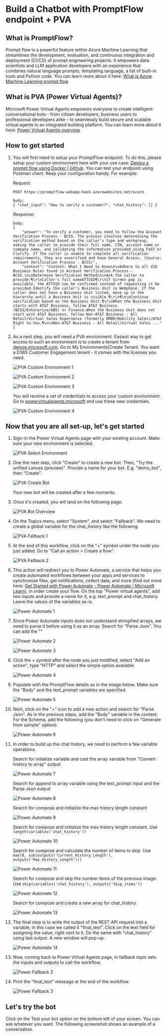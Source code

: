 # Build a Chatbot with PromptFlow endpoint + PVA

## What is PromptFlow?

Prompt flow is a powerful feature within Azure Machine Learning that streamlines the development, evaluation, and continuous integration and deployment (CI/CD) of prompt engineering projects. It empowers data scientists and LLM application developers with an experience that combines natural language prompts, templating language, a list of built-in tools and Python code.
You can learn more about it here: [What is Azure Machine Learning prompt flow](https://learn.microsoft.com/en-us/azure/machine-learning/prompt-flow/overview-what-is-prompt-flow?view=azureml-api-2)

## What is PVA (Power Virtual Agents)?

Microsoft Power Virtual Agents empowers everyone to create intelligent conversational bots - from citizen developers,
business users to professional developers alike - to seamlessly build secure and scalable virtual agents in an integrated
building platform. You can learn more about it here: [Power Virtual Agents overview](https://learn.microsoft.com/en-us/power-virtual-agents/fundamentals-what-is-power-virtual-agents)

## How to get started

1. You will first need to setup your PromptFlow endpoint. To do this, please setup your custom environment here with your use case:
[Deploy a prompt flow using Docker | Github](https://github.com/microsoft/promptflow/blob/main/docs/how-to-guides/deploy-a-flow/deploy-using-docker.md). You can test your endpoint using Postman client. Keep your configuration handy. For example:

    Request:

    ```text
    POST https://promptflow-webapp-hack.azurewebsites.net/score

    body:
    { "chat_input": "How to verify a customer?", "chat_history": [] }
    ```

    Response:

    ```text
    body:
    {
        "answer": "To verify a customer, you need to follow the Account Verification Process - BCSS. The process involves determining the verification method based on the caller's type and workgroup, asking the caller to provide their full name, CTN, account name or company name, and validating the information provided using FaST or Clarify. If the caller is unable to complete all verification requirements, they are unverified and have General Access. (Source: Account Verification Process - BCSS)",
        "context": "Content: What I Need to Know\n\nAdhere to all VID Business Rules found in Account Verification Process - BCSS.\n\nDetermine Verification Method\n\nAsk the caller to provide:¶\r\nCaller's full nameATTUID¶\r\nIf Screen pop is available, the ATTUID can be confirmed instead of requesting it be provided.Identify the caller's Business Unit in Webphone. If the caller does not have a Business Unit listed, move up in the hierarchy until a Business Unit is visible.¶\r\n¶\n\nContinue verification based on the Business Unit.¶\r\nWhen the Business Unit starts with AT&T Business, follow AT&T Business (BCSS/Enterprise/GBS) or Finance.When the Business Unit does not start with AT&T Business, follow Non-AT&T Business - All Retail/Virtual Sales Experience (formerly DMDR/Mobility Sales)/AT&T Right to You.¶\n\nNon-AT&T Business - All Retail/Virtual Sales ..."
    }
    ```

1. As a next step, you will need a PVA environment. Easiest way to get access to such an environment is to create a tenant from [demos.microsoft.com](demos.microsoft.com). Go to My Environments|Create Tenant. You want a D365 Customer Engagement tenant - it comes with the licenses you need.

    ![PVA Custom Environment 1](docs/pva-custom-environment-1.png)

    ![PVA Custom Environment 2](docs/pva-custom-environment-2.png)

    ![PVA Custom Environment 3](docs/pva-custom-environment-3.png)

    You will receive a set of credentials to access your custom environment. Go to [powervirtualagents.microsoft](https://powervirtualagents.microsoft.com/en-us/signin/) and use these new credentials.

   ![PVA Custom Environment 4](docs/pva-custom-environment-4.png)

## Now that you are all set-up, let's get started

1. Sign-in the Power Virtual Agents page with your existing account. Make sure your new environment is selected.

    ![PVA Select Environment](docs/pva-select-environment.png)

1. One the next step, click "Create" to create a new bot. Then, "Try the unified canvas (preview)". Provide a name for your bot.
E.g. "demo_bot", then "Create".

    ![PVA Create Bot](docs/pva-create-bot.png)

    Your new bot will be created after a few moments.

1. Once it's created, you will land on the following page.

    ![PVA Bot Overview](docs/pva-bot-overview.png)

1. On the Topics menu, select "System", and select "Fallback". We need to create a global variable for the chat_history like the following.

    ![PVA Fallback 1](docs/pva-fallback-1.png)

1. At the end of this workflow, click on the "+" symbol under the node you just added. Go to "Call an action > Create a flow".

    ![PVA Fallback 2](docs/pva-fallback-2.png)

1. This action will redirect you to Power Automate, a service that helps you create automated workflows between your
apps and services to synchronize files, get notifications, collect data, and more (find out more here: [Get Started with Power Automate - Power Automate | Microsoft Learn](https://learn.microsoft.com/en-us/power-automate/getting-started)), in order create
your flow. On the top "Power virtual agents", add two inputs and provide a name for it, e.g. text_prompt and chat_history. Leave the values of the variables as-is.

    ![Power Automate 1](docs/power-automate-1.png)

1. Since Power Automate inputs does not understand stringified arrays, we need to parse it before using it as an array. Search for "Parse Json". You can add the ""

    ![Power Automate 2](docs/power-automate-2.png)

    ![Power Automate 3](docs/power-automate-3.png)

1. Click the + symbol after the node you just modified, select "Add an action", type "HTTP" and select the simple option
available.

    ![Power Automate 4](docs/power-automate-4.png)

1. Populate with the PromptFlow details as in the image below. Make sure the "Body" and the text_prompt variables are specified.

    ![Power Automate 5](docs/power-automate-5.png)

1. Next, click on the "+" icon to add a new action and search for "Parse Json". As in the previous steps, add the "Body" variable in the content. For the Schema, add the following (you don't need to click on "Generate from sample" option):

    ![Power Automate 6](docs/power-automate-6.png)

1. In order to build up the chat history, we need to perform a few variable operations.

    Search for initialize variable and cast the array variable from "Convert history to array" output

    ![Power Automate 7](docs/power-automate-7.png)

    Search for append to array variable using the text_prompt input and the Parse Json output

    ![Power Automate 8](docs/power-automate-8.png)

    Search for compose and initialize the max history length constant

    ![Power Automate 9](docs/power-automate-9.png)

    Search for compose and initialize the max history length constant. Use `length(variables('chat_history'))`

    ![Power Automate 10](docs/power-automate-10.png)

    Search for compose and calculate the number of items to skip. Use `max(0, sub(outputs('Current_History_Length'), outputs('Max_History_Length')))`

    ![Power Automate 11](docs/power-automate-11.png)

    Search for compose and skip the number items of the previous image. Use `skip(variables('chat_history'), outputs('Skip_items'))`

    ![Power Automate 12](docs/power-automate-12.png)

    Search for compose and create a new array for chat_history.

    ![Power Automate 13](docs/power-automate-13.png)

1. The final step is to write the output of the REST API request into a variable, in this case we called it "final_text". Click
on the text field for assigning the value, right next to it. Do the same with "chat_history" using last output. A new window will pop-up.

    ![Power Automate 14](docs/power-automate-14.png)

1. Now, coming back to Power Virtual Agents page, in fallback topic sets the inputs and outputs to call the workflow.

    ![Power Fallback 2](docs/pva-fallback-2.png)

1. Print the "final_text" message at the end of the workflow.

    ![Power Fallback 3](docs/pva-fallback-3.png)

## Let's try the bot

Click on the Test your bot option on the bottom left of your screen. You can ask whatever you want. The following screenshot
shows an example of a conversation.
